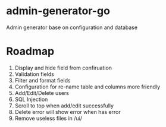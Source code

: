 # admin-generator-go
Admin generator base on configuration and database

# Roadmap
1. Display and hide field from confiruation
2. Validation fields
3. Filter and format fields
4. Configuration for re-name table and columns more friendly
5. Add/Edit/Delete users
6. SQL Injection
7. Scroll to top when add/edit successfully
8. Delete error will show error when has error
9. Remove useless files in /ui/
